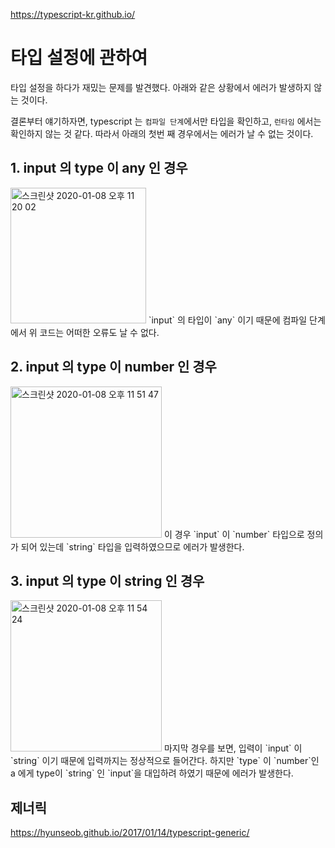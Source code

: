 https://typescript-kr.github.io/

# 타입 설정에 관하여

타입 설정을 하다가 재밌는 문제를 발견했다. 아래와 같은 상황에서 에러가 발생하지 않는 것이다.

결론부터 얘기하자면, typescript 는 `컴파일 단계`에서만 타입을 확인하고, `런타임` 에서는 확인하지 않는 것 같다. 따라서 아래의 첫번 째 경우에서는 에러가 날 수 없는 것이다.



## 1. input 의 type 이 any 인 경우

<img width="217" alt="스크린샷 2020-01-08 오후 11 20 02" src="https://user-images.githubusercontent.com/40619551/71988164-bd313280-3272-11ea-8623-ff45b3732567.png">
`input` 의 타입이 `any` 이기 때문에 컴파일 단계에서 위 코드는 어떠한 오류도 날 수 없다.

## 2. input 의 type 이 number 인 경우

<img width="242" alt="스크린샷 2020-01-08 오후 11 51 47" src="https://user-images.githubusercontent.com/40619551/71988165-bd313280-3272-11ea-8914-61d5955f24aa.png">
 이 경우 `input` 이 `number` 타입으로 정의가 되어 있는데 `string` 타입을 입력하였으므로 에러가 발생한다.

## 3. input 의 type 이 string 인 경우 
<img width="242" alt="스크린샷 2020-01-08 오후 11 54 24" src="https://user-images.githubusercontent.com/40619551/71988455-4c3e4a80-3273-11ea-81f9-a15489873b13.png">
마지막 경우를 보면, 입력이 `input` 이 `string` 이기 때문에 입력까지는 정상적으로 들어간다. 하지만 `type` 이 `number`인 a 에게 type이 `string` 인 `input`을 대입하려 하였기 때문에 에러가 발생한다.



## 제너릭

https://hyunseob.github.io/2017/01/14/typescript-generic/